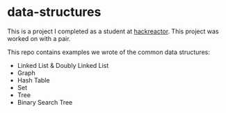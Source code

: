 # data-structures
This is a project I completed as a student at [hackreactor](http://hackreactor.com). This project was worked on with a pair.

This repo contains examples we wrote of the common data structures:
  - Linked List & Doubly Linked List
  - Graph
  - Hash Table
  - Set
  - Tree
  - Binary Search Tree
